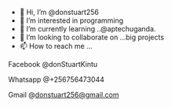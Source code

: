 - 👋 Hi, I’m @donstuart256
- 👀 I’m interested in programming
- 🌱 I’m currently learning ..@aptechuganda.
- 💞️ I’m looking to collaborate on ...big projects
- 📫 How to reach me ...

Facebook @donStuartKintu

Whatsapp @+256756473044

Gmail @donstuart256@gmail.com
<!---
donstuart256/donstuart256 is a ✨ special ✨ repository because its `README.md` (this file) appears on your GitHub profile.
You can click the Preview link to take a look at your changes.
--->
